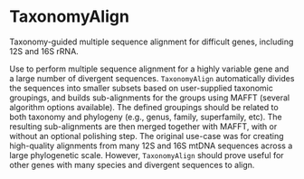 # TaxonomyAlign
 Taxonomy-guided multiple sequence alignment for difficult genes, including 12S and 16S rRNA.


Use to perform multiple sequence alignment for a highly variable gene and a large number of divergent sequences. `TaxonomyAlign` automatically divides the sequences into smaller subsets based on user-supplied taxonomic groupings, and builds sub-alignments for the groups using MAFFT (several algorithm options available). The defined groupings should be related to both taxonomy and phylogeny (e.g., genus, family, superfamily, etc). The resulting sub-alignments are then merged together with MAFFT, with or without an optional polishing step. The original use-case was for creating high-quality alignments from many 12S and 16S mtDNA sequences across a large phylogenetic scale. However, `TaxonomyAlign` should prove useful for other genes with many species and divergent sequences to align.